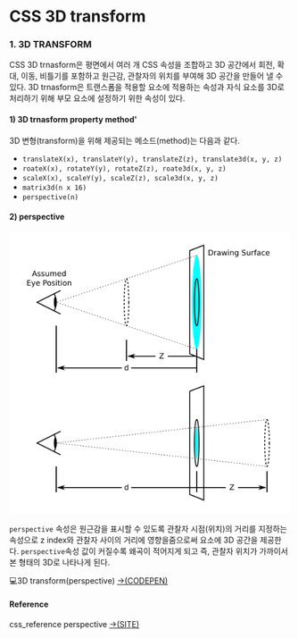 # CSS 3D transform

### 1. 3D TRANSFORM

CSS 3D trnasform은 평면에서 여러 개 CSS 속성을 조합하고 3D 공간에서 회전, 확대, 이동, 비틀기를 포함하고 원근감, 관찰자의 위치를 부여해 3D 공간을 만들어 낼 수 있다. 3D trnasform은 트랜스폼을 적용할 요소에 적용하는 속성과 자식 요소를 3D로 처리하기 위해 부모  요소에 설정하기 위한 속성이 있다.

#### 1\) 3D trnasform property method'

3D 변형\(transform\)을 위해 제공되는 메소드\(method\)는 다음과 같다.

* `translateX(x), translateY(y), translateZ(z), translate3d(x, y, z)`
* `roateX(x), rotateY(y), rotateZ(z), roate3d(x, y, z)`
* `scaleX(x), scaleY(y), scaleZ(z), scale3d(x, y, z)`
* `matrix3d(n x 16)`
* `perspective(n)`

#### 2\) perspective

![&#xC704;&#xC758; &#xC774;&#xBBF8;&#xC9C0;&#xC5D0;&#xC11C; &#xD30C;&#xB780;&#xC0C9; &#xC6D0;&#xD615;&#xC740; 3D &#xACF5;&#xAC04;&#xC0C1;&#xC758; &#xBB3C;&#xCCB4;, d&#xB294; &#xAD00;&#xCC30;&#xC790;&#xC640; &#xD654;&#xBA74;&#xACFC;&#xC758; &#xAC70;&#xB9AC;, z&#xB294; z&#xCD95; &#xC694;&#xC18C;&#xC758; &#xC704;&#xCE58;](../.gitbook/assets/perspective-distance.png)



`perspective` 속성은 원근감을 표시할 수 있도록 관찰자 시점\(위치\)의 거리를 지정하는 속성으로 z index와 관찰자 사이의 거리에 영향을줌으로써 요소에 3D 공간을 제공한다. `perspective`속성 값이 커질수록 왜곡이 적어지게 되고 즉, 관찰자 위치가 가까이서 본 형태의 3D로 나타나게 된다.

💻3D transform\(perspective\) [→\(CODEPEN\)](https://codepen.io/vi2920va/full/yLarzRY)

#### Reference

css\_reference perspective [→\(SITE\)](https://tympanus.net/codrops/css_reference/perspective/)





